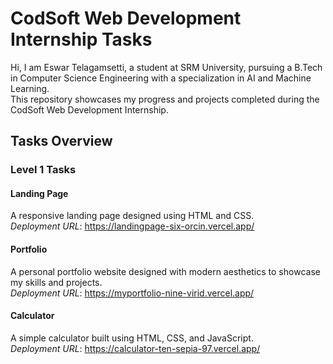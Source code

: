 # CodSoft Web Development Internship Tasks

Hi, I am Eswar Telagamsetti, a student at SRM University, pursuing a B.Tech in Computer Science Engineering with a specialization in AI and Machine Learning.  
This repository showcases my progress and projects completed during the CodSoft Web Development Internship.

## Tasks Overview

### Level 1 Tasks

#### Landing Page  
A responsive landing page designed using HTML and CSS.  
*Deployment URL*: https://landingpage-six-orcin.vercel.app/

#### Portfolio  
A personal portfolio website designed with modern aesthetics to showcase my skills and projects.  
*Deployment URL*: https://myportfolio-nine-virid.vercel.app/

#### Calculator  
A simple calculator built using HTML, CSS, and JavaScript.  
*Deployment URL*: https://calculator-ten-sepia-97.vercel.app/
